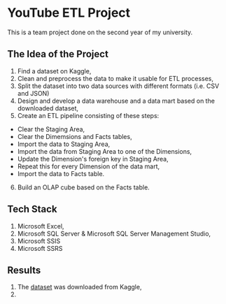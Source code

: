 # YouTube ETL Project
This is a team project done on the second year of my university.

## The Idea of the Project
1. Find a dataset on Kaggle,
2. Clean and preprocess the data to make it usable for ETL processes,
3. Split the dataset into two data sources with different formats (i.e. CSV and JSON)
4. Design and develop a data warehouse and a data mart based on the downloaded dataset,
5. Create an ETL pipeline consisting of these steps:
- Clear the Staging Area,
- Clear the Dimemsions and Facts tables,
- Import the data to Staging Area,
- Import the data from Staging Area to one of the Dimensions,
- Update the Dimension's foreign key in Staging Area,
- Repeat this for every Dimension of the data mart,
- Import the data to Facts table.
6. Build an OLAP cube based on the Facts table.

## Tech Stack
1. Microsoft Excel,
2. Microsoft SQL Server & Microsoft SQL Server Management Studio,
3. Microsoft SSIS
4. Microsoft SSRS

## Results
1. The [dataset](https://www.kaggle.com/datasets/datasnaek/youtube-new) was downloaded from Kaggle,
2. 
